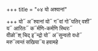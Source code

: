 +++
title = "०४ यो अश्वानां"

+++
यो᳓ अ᳓श्वानां यो᳓ ग᳓वां गो᳓पतिर् वशी᳓  
य᳓ आरितः᳓ क᳓र्मणि-कर्मणि स्थिरः᳓  
वीळो᳓श् चिद् इ᳓न्द्रो यो᳓ अ᳓सुन्वतो वधो᳓  
मरु᳓त्वन्तं सखिया᳓य हवामहे